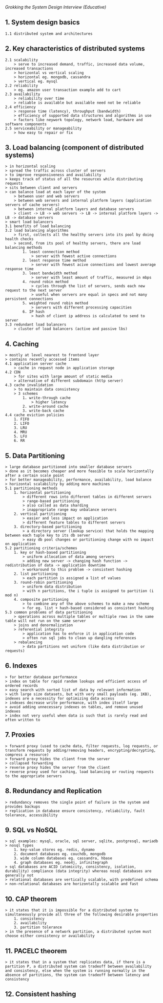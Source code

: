 *Grokking the System Design Interview (Educative)*

## 1. System design basics
    1.1 distributed system and architectures

## 2. Key characteristics of distributed systems
	2.1 scalability
		> serve to increased demand, traffic, increased data volume, increased transactions
		> horizontal vs vertical scaling
		> horizontal eg. mongodb, cassandra
		> vertical eg. mysql
	2.2 reliability
		> eg. amazon user transaction example add to cart
	2.3 availability
		> reliability over time
		> reliable is available but available need not be reliable
	2.4 efficiency
		> response time (latency), throughput (bandwidth)
		> efficiency of supported data structures and algorithms in use
		> factors like neywork topology, network load, hardware and software components
	2.5 serviceability or manageability
		> how easy to repair or fix

## 3. Load balancing (component of distributed systems)
	> in horizontal scaling
	> spread the traffic across cluster of servers
	> to improve responsiveness and availability
	> keeps track of status of all the resources while distributing requests
	> sits between client and servers
	> can balance load at each layer of the system
		> between user and web servers
		> between web servers and internal platform layers (application servers of cache servers)
		> between internal platform layers and database servers
		> client -> LB -> web servers -> LB -> internal platform layers -> LB -> database servers
	> smart load balancers
	3.1 benefits of load balancing
	3.2 load balancing algorithms
		> first, collects all the healthy servers into its pool by doing health checks
		> second, from its pool of healthy servers, there are load balancing methods
			1. least connection method
				> server with fewest active connections
			2. least response time method
				> server with fewest acive connections and lowest average response time
			3. least bandwidth method
				> server with least amount of traffic, measured in mbps
			4. round robin method
				> cycles through the list of servers, sends each new request to the next server
				> useful when servers are equal in specs and not many persistent connections
			5. weighted round robin method
				> servers with different processing capacities
			6. IP hash
				> hash of client ip address is calculated to send to server
	3.3 redundant load balancers
		> cluster of load balancers (active and passive lbs)

## 4. Caching
	> mostly at level nearest to frontend layer
	> contains recently accessed items
	4.1 application server cache
		> cache in request node in application storage
	4.2 CDN
		> for sites with large amount of static media
		> alternative of different subdomain (http server)
	4.3 cache invalidation
		> to maintain data consistency
		> 3 schemes
			1. write-through cache
				> higher latency
			2. write-around cache
			3. write-back cache
	4.4 cache eviction policies
		1. FIFO
		2. LIFO
		3. LRU
		4. MRU
		5. LFU
		6. RR

## 5. Data Partitioning
    > large database partitioned into smaller database servers
    > done as it becomes cheaper and more feasible to scale horizontally after a certain scale point
    > for better manageability, performance, availability, load balance
    > horizontal scalability by adding more machines
	5.1 partitioning methods
        1. horizontal partitioning
            > different rows into different tables in different servers
            > range-based partitioning
            > also called as data sharding
            > inappropriate range may unbalance servers
        2. vertical partitioning
            > easier and less impact on application
            > different feature tables to different servers
        3. directory-based partitioning
            > a directory server (lookup service) that holds the mapping between each tuple key to its db server
            > easy db pool changes or partitioning change with no impact on application
	5.2 partitioning criteria/schemes
        1. key or hash-based partitioning
            > uniform allocation of data among servers
            > adding new server -> changing hash function -> redistribution of data -> application downtime
            > workaround to this problem -> consistent hashing
        2. list partitioning
            > each partition is assigned a list of values
        3. round-robin partitioning
            > uniform data distribution
            > with n partitions, the i tuple is assigned to partition (i mod n)
        4. composite partitioning
            > to combine any of the above schemes to make a new scheme
            > for eg. list + hash-based considered as consistent hashing
    5.3 common problems of data partitioning
        > operations across multiple tables or multiple rows in the same table will not run on the same server
        > joins and denormalization
        > referential integrity
            > application has to enforce it in application code
            > often run sql jobs to clean up dangling references
        > rebalancing
            > data partitions not uniform (like data distribution or requests)

## 6. Indexes
    > for better database performance
    > index on table for rapid random lookups and efficient access of ordered records
    > easy search with sorted list of data by relevant information
    > with large size datasets, but with very small payloads (eg. 1KB), indexes are a necessity for optimizing data access
    > indexes decrease write performance, with index itself large
    > avoid adding unnecessary indexes on tables, and remove unused indexes
    > index not very useful when data is such that is rarely read and often written to

## 7. Proxies
    > forward proxy (used to cache data, filter requests, log requests, or transform requests by adding/removing headers, encrypting/decrypting, compress a resource)
    > forward proxy hides the client from the server
    > collapsed forwarding
    > reverse proxy hides the server from the client
    > reverse proxy used for caching, load balancing or routing requests to the appropriate servers

## 8. Redundancy and Replication
    > redundancy removes the single point of failure in the system and provides backups
    > replication in database ensure consistency, reliability, fault tolerance, accessibility

## 9. SQL vs NoSQL
    > sql examples: mysql, oracle, sql server, sqlite, postgresql, mariadb
    > nosql types
        1. key-value stores eg. redis, dynamo
        2. document databases eg. couchdb, mongodb
        3. wide column databases eg. cassandra, hbase
        4. graph databases eg. neo4j, infinitegraph
    > sql databases are ACID (atomicity, consistency, isolation, durability) compliance (data integrity) whereas nosql databases are generally not
    > relational databases are vertically scalable, with predefined schema
    > non-relational databases are horizontally scalable and fast

## 10. CAP theorem
    > it states that it is impossible for a distributed system to simultaneously provide all three of the following desirable properties
        1. consistency
        2. availability
        3. partition tolerance
    > in the presence of a network partition, a distributed system must choose either consistency or availability

## 11. PACELC theorem
    > it states that in a system that replicates data, if there is a partition P, a distributed system can tradeoff between availability and consistency, else when the system is running normally in the absence of partitions, the system can tradeoff between latency and consistency

## 12. Consistent hashing